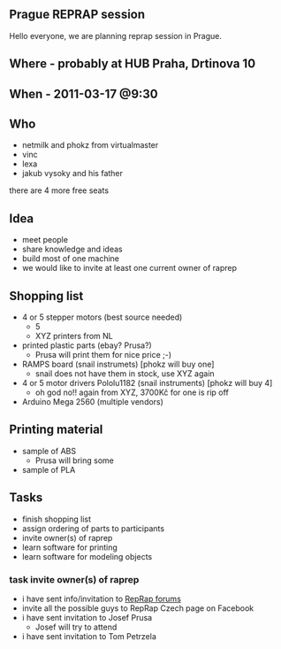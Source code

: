 ## Prague REPRAP session

Hello everyone, we are planning reprap session in Prague.

## Where - probably at HUB Praha, Drtinova 10

## When - 2011-03-17 @9:30

## Who

- netmilk and phokz from virtualmaster
- vinc
- lexa
- jakub vysoky and his father


there are 4 more free seats

## Idea

- meet people
- share knowledge and ideas
- build most of one machine
- we would like to invite at least one current owner of raprep

## Shopping list

- 4 or 5 stepper motors (best source needed)
	- 5
	- XYZ printers from NL
- printed plastic parts (ebay? Prusa?)
 	- Prusa will print them for nice price ;-)
- RAMPS board  (snail instrumets) [phokz will buy one]
	- snail does not have them in stock, use XYZ again
- 4 or 5 motor drivers  Pololu1182 (snail instruments) [phokz will buy 4]
	- oh god no!! again from XYZ, 3700Kč for one is rip off
- Arduino Mega 2560 (multiple vendors)
 

## Printing material

- sample of ABS
	- Prusa will bring some
- sample of PLA


## Tasks

- finish shopping list
- assign ordering of parts to participants
- invite owner(s) of raprep
- learn software for printing
- learn software for modeling objects


### task invite owner(s) of raprep

- i have sent info/invitation to [RepRap forums](http://forums.reprap.org/list.php?221)
- invite all the possible guys to RepRap Czech page on Facebook
- i have sent invitation to Josef Prusa
	- Josef will try to attend
- i have sent invitation to Tom Petrzela

